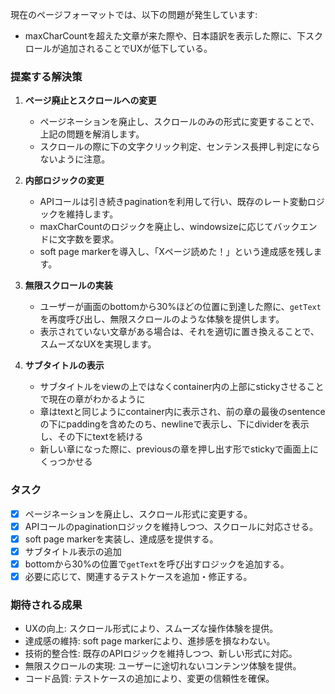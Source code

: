 現在のページフォーマットでは、以下の問題が発生しています:

- maxCharCountを超えた文章が来た際や、日本語訳を表示した際に、下スクロールが追加されることでUXが低下している。

### 提案する解決策

1. **ページ廃止とスクロールへの変更**
   - ページネーションを廃止し、スクロールのみの形式に変更することで、上記の問題を解消します。
   - スクロールの際に下の文字クリック判定、センテンス長押し判定にならないように注意。

2. **内部ロジックの変更**
   - APIコールは引き続きpaginationを利用して行い、既存のレート変動ロジックを維持します。
   - maxCharCountのロジックを廃止し、windowsizeに応じてバックエンドに文字数を要求。
   - soft page markerを導入し、「Xページ読めた！」という達成感を残します。

3. **無限スクロールの実装**
   - ユーザーが画面のbottomから30%ほどの位置に到達した際に、`getText`を再度呼び出し、無限スクロールのような体験を提供します。
   - 表示されていない文章がある場合は、それを適切に置き換えることで、スムーズなUXを実現します。

4. **サブタイトルの表示**
   - サブタイトルをviewの上ではなくcontainer内の上部にstickyさせることで現在の章がわかるように
   - 章はtextと同じようにcontainer内に表示され、前の章の最後のsentenceの下にpaddingを含めたのち、newlineで表示し、下にdividerを表示し、その下にtextを続ける
   - 新しい章になった際に、previousの章を押し出す形でstickyで画面上にくっつかせる

### タスク

- [x] ページネーションを廃止し、スクロール形式に変更する。
- [x] APIコールのpaginationロジックを維持しつつ、スクロールに対応させる。
- [x] soft page markerを実装し、達成感を提供する。
- [x] サブタイトル表示の追加
- [x] bottomから30%の位置で`getText`を呼び出すロジックを追加する。
- [x] 必要に応じて、関連するテストケースを追加・修正する。

### 期待される成果

- UXの向上: スクロール形式により、スムーズな操作体験を提供。
- 達成感の維持: soft page markerにより、進捗感を損なわない。
- 技術的整合性: 既存のAPIロジックを維持しつつ、新しい形式に対応。
- 無限スクロールの実現: ユーザーに途切れないコンテンツ体験を提供。
- コード品質: テストケースの追加により、変更の信頼性を確保。
